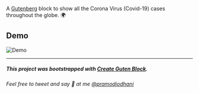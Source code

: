 A [Gutenberg](https://wordpress.org/gutenberg/) block to show all the Corona Virus (Covid-19) cases throughout the globe. 🌍

## Demo 

![Demo](https://i.imgur.com/L7wIXYg.gif "CoronaMap Demo")



---
##### This project was bootstrapped with [Create Guten Block](https://github.com/ahmadawais/create-guten-block).


###### Feel free to tweet and say 👋 at me [@pramodjodhani](https://twitter.com/pramodjodhani/)
